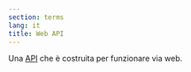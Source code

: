 ```yaml
---
section: terms
lang: it
title: Web API
---
```


Una [API](/glossary/it/api/) che è costruita per funzionare via web.
